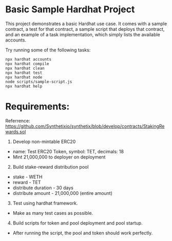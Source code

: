 # Basic Sample Hardhat Project

This project demonstrates a basic Hardhat use case. It comes with a sample contract, a test for that contract, a sample script that deploys that contract, and an example of a task implementation, which simply lists the available accounts.

Try running some of the following tasks:

```shell
npx hardhat accounts
npx hardhat compile
npx hardhat clean
npx hardhat test
npx hardhat node
node scripts/sample-script.js
npx hardhat help
```
# Requirements:
Referrence: https://github.com/Synthetixio/synthetix/blob/develop/contracts/StakingRewards.sol
1. Develop non-mintable ERC20
 - name: Test ERC20 Token, symbol: TET, decimals: 18
 - Mint 21,000,000 to deployer on deployment
2. Build stake-reward distribution pool
 - stake - WETH
 - reward - TET
 - distribute duration - 30 days
 - distribute amount - 21,000,000 (entire amount)
3. Test using hardhat framework.
 - Make as many test cases as possible.
4. Build scripts for token and pool deployment and pool startup.
 - After running the script, the pool and token should work perfectly.
 